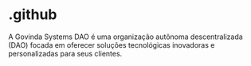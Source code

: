 # .github
A Govinda Systems DAO é uma organização autônoma descentralizada (DAO) focada em oferecer soluções tecnológicas inovadoras e personalizadas para seus clientes. 
